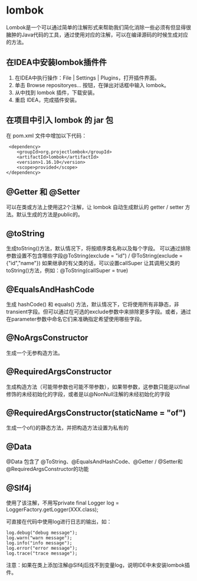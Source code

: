 # lombok

Lombok是一个可以通过简单的注解形式来帮助我们简化消除一些必须有但显得很臃肿的Java代码的工具，通过使用对应的注解，可以在编译源码的时候生成对应的方法。

## 在IDEA中安装lombok插件件

1. 在IDEA中执行操作：File | Settings | Plugins，打开插件界面。
2. 单击 Browse repositoryes... 按钮，在弹出对话框中输入 lombok。
3. 从中找到 lombok 插件，下载安装。
4. 重启 IDEA，完成插件安装。

## 在项目中引入 lombok 的 jar 包

在 pom.xml 文件中增加以下代码：

```
 <dependency>
    <groupId>org.projectlombok</groupId>
    <artifactId>lombok</artifactId>
    <version>1.16.10</version>
    <scope>provided</scope>
</dependency>
```

## @Getter 和 @Setter

可以在类或方法上使用这2个注解，让 lombok 自动生成默认的 getter / setter 方法。默认生成的方法是public的。

## @toString

生成toString()方法，默认情况下，将按顺序类名称以及每个字段。
可以通过排除参数设置不包含哪些字段@ToString(exclude = "id") / @ToString(exclude = {"id","name"})
如果继承的有父类的话，可以设置callSuper 让其调用父类的toString()方法，例如：@ToString(callSuper = true)

## @EqualsAndHashCode

生成 hashCode() 和 equals() 方法，默认情况下，它将使用所有非静态，非transient字段。但可以通过在可选的exclude参数中来排除更多字段。或者，通过在parameter参数中命名它们来准确指定希望使用哪些字段。

## @NoArgsConstructor

生成一个无参构造方法。

## @RequiredArgsConstructor

生成构造方法（可能带参数也可能不带参数），如果带参数，这参数只能是以final修饰的未经初始化的字段，或者是以@NonNull注解的未经初始化的字段

## @RequiredArgsConstructor(staticName = "of")

生成一个of()的静态方法，并把构造方法设置为私有的

## @Data

@Data 包含了 @ToString、@EqualsAndHashCode、@Getter / @Setter和@RequiredArgsConstructor的功能

## @Slf4j

使用了该注解，不用写private  final Logger log = LoggerFactory.getLogger(XXX.class); 

可直接在代码中使用log进行日志的输出，如：
```
log.debug("debug message");
log.warn("warn message");
log.info("info message");
log.error("error message");
log.trace("trace message");
```

注意：如果在类上添加注解@Slf4j后找不到变量log，说明IDE中未安装lombok插件。